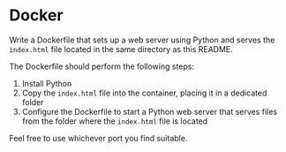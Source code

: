 # Docker

Write a Dockerfile that sets up a web server using Python and serves the `index.html` file located in the same directory as this README.

The Dockerfile should perform the following steps:
1. Install Python
2. Copy the `index.html` file into the container, placing it in a dedicated folder
3. Configure the Dockerfile to start a Python web server that serves files from the folder where the `index.html` file is located

Feel free to use whichever port you find suitable.


